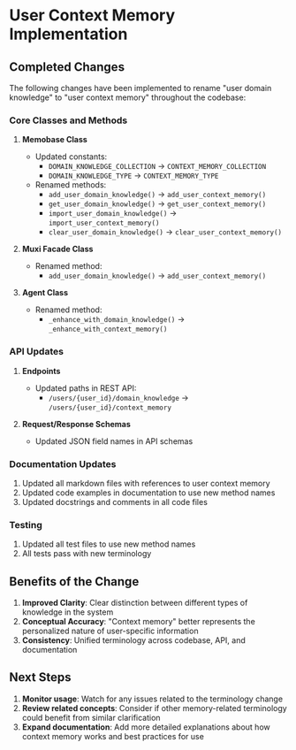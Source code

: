 # User Context Memory Implementation

## Completed Changes

The following changes have been implemented to rename "user domain knowledge" to "user context memory" throughout the codebase:

### Core Classes and Methods

1. **Memobase Class**
   - Updated constants:
     - `DOMAIN_KNOWLEDGE_COLLECTION` → `CONTEXT_MEMORY_COLLECTION`
     - `DOMAIN_KNOWLEDGE_TYPE` → `CONTEXT_MEMORY_TYPE`
   - Renamed methods:
     - `add_user_domain_knowledge()` → `add_user_context_memory()`
     - `get_user_domain_knowledge()` → `get_user_context_memory()`
     - `import_user_domain_knowledge()` → `import_user_context_memory()`
     - `clear_user_domain_knowledge()` → `clear_user_context_memory()`

2. **Muxi Facade Class**
   - Renamed method:
     - `add_user_domain_knowledge()` → `add_user_context_memory()`

3. **Agent Class**
   - Renamed method:
     - `_enhance_with_domain_knowledge()` → `_enhance_with_context_memory()`

### API Updates

1. **Endpoints**
   - Updated paths in REST API:
     - `/users/{user_id}/domain_knowledge` → `/users/{user_id}/context_memory`

2. **Request/Response Schemas**
   - Updated JSON field names in API schemas

### Documentation Updates

1. Updated all markdown files with references to user context memory
2. Updated code examples in documentation to use new method names
3. Updated docstrings and comments in all code files

### Testing

1. Updated all test files to use new method names
2. All tests pass with new terminology

## Benefits of the Change

1. **Improved Clarity**: Clear distinction between different types of knowledge in the system
2. **Conceptual Accuracy**: "Context memory" better represents the personalized nature of user-specific information
3. **Consistency**: Unified terminology across codebase, API, and documentation

## Next Steps

1. **Monitor usage**: Watch for any issues related to the terminology change
2. **Review related concepts**: Consider if other memory-related terminology could benefit from similar clarification
3. **Expand documentation**: Add more detailed explanations about how context memory works and best practices for use

